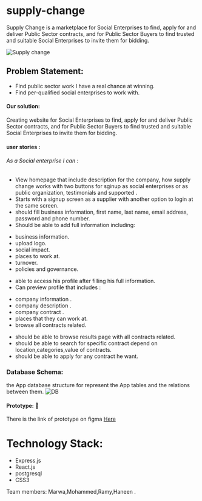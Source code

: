 # supply-change
​​Supply Change is a marketplace for Social Enterprises to find, apply for and deliver Public Sector contracts, and for Public Sector Buyers to find trusted and suitable Social Enterprises to invite them for bidding.

![Supply change](https://i.imgur.com/rAREU7L.jpg)


## Problem Statement:

 * Find public sector work I have a real chance at winning.
 * Find per-qualified social enterprises to work with.


#### Our solution:

Creating website for Social Enterprises to find, apply for and deliver Public Sector contracts, and for Public Sector Buyers to find trusted and suitable Social Enterprises to invite them for bidding.

#### user stories :

###### As a Social enterprise I can :

-  View homepage that include description for the company, how supply change works with two buttons for sginup as social enterprises or as public organization, testimonials and supported .
- Starts with a signup screen as a supplier with another option to login at the same screen.
- should fill business information, first name, last name, email address, password and phone number.
- Should be able to add full information including:
 * business information.
 * upload logo.
 * social impact.
 * places to work at.
 * turnover.
 * policies and governance.
- able to access his profile after filling his full information.
- Can preview profile that includes :
 * company information .
 * company description .
 * company contract .
 * places that they can work at.
 * browse all contracts related.
- should be able to browse results page with all contracts related.
- should be able to search for specific contract depend on location,categories,value of contracts.
- should be able to apply for any contract he want.


### Database Schema:
the App database structure for represent the App tables and the relations between them.
![DB](https://i.imgur.com/MJaQtfM.png)
#### Prototype: :link:
There is the link of prototype on figma [Here ](https://www.figma.com/file/0omMKJTbFpD7r6AuscYko6Wq/supply-change?node-id=0%3A1)

# Technology Stack:

- Express.js
- React.js
- postgresql
- CSS3


Team members: Marwa,Mohammed,Ramy,Haneen .
